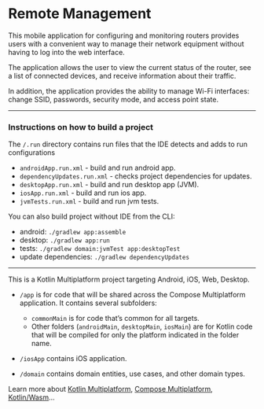 # Remote Management

This mobile application for configuring and monitoring routers provides users with a convenient way to manage their network equipment without having to log into the web interface.

The application allows the user to view the current status of the router, see a list of connected devices, and receive information about their traffic.

In addition, the application provides the ability to manage Wi-Fi interfaces: change SSID, passwords, security mode, and access point state.

---

### Instructions on how to build a project

The `/.run` directory contains run files that the IDE detects and adds to run configurations

* `androidApp.run.xml` - build and run android app.
* `dependencyUpdates.run.xml` - checks project dependencies for updates.
* `desktopApp.run.xml` - build and run desktop app (JVM).
* `iosApp.run.xml` - build and run ios app.
* `jvmTests.run.xml` - build and run jvm tests.

You can also build project without IDE from the CLI:

* android: `./gradlew app:assemble`
* desktop: `./gradlew app:run`
* tests: `./gradlew domain:jvmTest app:desktopTest`
* update dependencies: `./gradlew dependencyUpdates`

---

This is a Kotlin Multiplatform project targeting Android, iOS, Web, Desktop.

* `/app` is for code that will be shared across the Compose Multiplatform application.
  It contains several subfolders:
  - `commonMain` is for code that’s common for all targets.
  - Other folders (`androidMain`, `desktopMain`, `iosMain`) are for Kotlin code that will be compiled for only the platform indicated in the folder name.

* `/iosApp` contains iOS application.

* `/domain` contains domain entities, use cases, and other domain types.

Learn more about [Kotlin Multiplatform](https://www.jetbrains.com/help/kotlin-multiplatform-dev/get-started.html),
[Compose Multiplatform](https://github.com/JetBrains/compose-multiplatform/#compose-multiplatform),
[Kotlin/Wasm](https://kotl.in/wasm/)…
